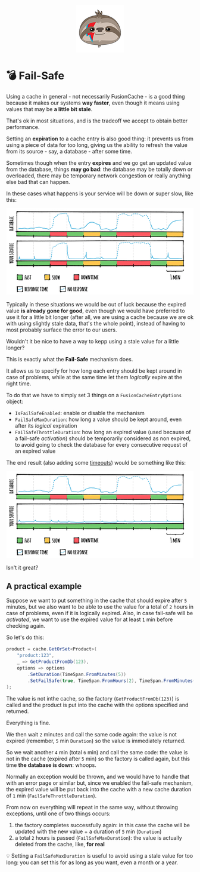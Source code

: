 <div style="text-align:center;">

![FusionCache logo](logo-128x128.png)

</div>

# :bomb: Fail-Safe

Using a cache in general - not necessarily FusionCache - is a good thing because it makes our systems **way faster**, even though it means using values that may be **a little bit stale**.

That's ok in most situations, and is the tradeoff we accept to obtain better performance.

Setting an **expiration** to a cache entry is also good thing: it prevents us from using a piece of data for too long, giving us the ability to refresh the value from its source - say, a database - after some time.

Sometimes though when the entry **expires** and we go get an updated value from the database, things **may go bad**: the database may be totally down or overloaded, there may be temporary network congestion or really anything else bad that can happen.

In these cases what happens is your service will be down or super slow, like this:

![Without Fail Safe](images/stepbystep-01-memorycache.png)

Typically in these situations we would be out of luck because the expired value **is already gone for good**, even though we would have preferred to use it for a little bit longer (after all, we are using a cache because we are ok with using slightly stale data, that's the whole point), instead of having to most probably surface the error to our users.

Wouldn't it be nice to have a way to kepp using a stale value for a little longer?

This is exactly what the **Fail-Safe** mechanism does.

It allows us to specify for how long each entry should be kept around in case of problems, while at the same time let them *logically* expire at the right time.

To do that we have to simply set 3 things on a `FusionCacheEntryOptions` object:

- `IsFailSafeEnabled`: enable or disable the mechanism
- `FailSafeMaxDuration`: how long a value should be kept around, even after its *logical* expiration
- `FailSafeThrottleDuration`: how long an expired value (used because of a fail-safe *activation*) should be temporarily considered as non expired, to avoid going to check the database for every consecutive request of an expired value

The end result (also adding some [timeouts](Timeouts.md)) would be something like this:

![With Fail Safe](images/stepbystep-04-factorytimeouts.png)

Isn't it great?

## A practical example

Suppose we want to put something in the cache that should expire after `5` minutes, but we also want to be able to use the value for a total of `2` hours in case of problems, even if it is logically expired. Also, in case fail-safe will be *activated*, we want to use the expired value for at least `1` min before checking again.

So let's do this:

```csharp
product = cache.GetOrSet<Product>(
    "product:123",
    _ => GetProductFromDb(123),
    options => options
        .SetDuration(TimeSpan.FromMinutes(5))
        .SetFailSafe(true, TimeSpan.FromHours(2), TimeSpan.FromMinutes(1))
);
```

The value is not inthe cache, so the factory (`GetProductFromDb(123)`) is called and the product is put into the cache with the options specified and returned.

Everything is fine.

We then wait `2` minutes and call the same code again: the value is not expired (remember, `5` min `Duration`) so the value is immediately returned.

So we wait another `4` min (total `6` min) and call the same code: the value is not in the cache (expired after `5` min) so the factory is called again, but this time **the database is down**: whoops.

Normally an exception would be thrown, and we would have to handle that with an error page or similar but, since we enabled the fail-safe mechanism, the expired value will be put back into the cache with a new cache duration of `1` min (`FailSafeThrottleDuration`).

From now on everything will repeat in the same way, without throwing exceptions, until one of two things occurs:
1) the factory completes successfully again: in this case the cache will be updated with the new value + a duration of `5` min (`Duration`)
2) a total `2` hours is passed (`FailSafeMaxDuration`): the value is actually deleted from the cache, like, **for real**

:bulb: Setting a `FailSafeMaxDuration` is useful to avoid using a stale value for too long: you can set this for as long as you want, even a month or a year.